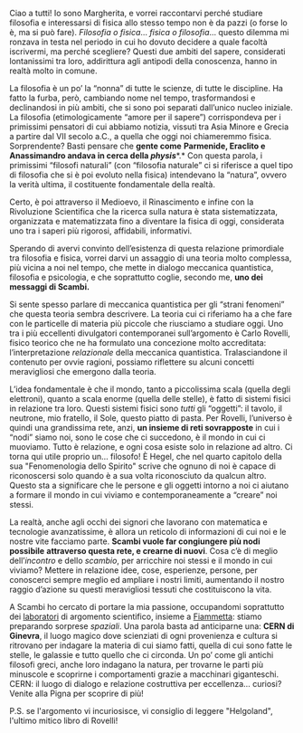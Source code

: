 Ciao a tutti! Io sono Margherita, e vorrei raccontarvi perché studiare filosofia e interessarsi di fisica allo stesso tempo non è da pazzi (o forse lo è, ma si può fare). *Filosofia o fisica*… *fisica o filosofia*… questo dilemma mi ronzava in testa nel periodo in cui ho dovuto decidere a quale facoltà iscrivermi, ma perché scegliere? Questi due ambiti del sapere, considerati lontanissimi tra loro, addirittura agli antipodi della conoscenza, hanno in realtà molto in comune.

La filosofia è un po’ la “nonna” di tutte le scienze, di tutte le discipline. Ha fatto la furba, però, cambiando nome nel tempo, trasformandosi e declinandosi in più ambiti, che si sono poi separati dall’unico nucleo iniziale. La filosofia (etimologicamente “amore per il sapere”) corrispondeva per i primissimi pensatori di cui abbiamo notizia, vissuti tra Asia Minore e Grecia a partire dal VII secolo a.C., a quella che oggi noi chiameremmo fisica. Sorprendente? Basti pensare che **gente come** **Parmenide, Eraclito e Anassimandro andava in cerca della *physis****.* Con questa parola, i primissimi “filosofi naturali” (con “filosofia naturale” ci si riferisce a quel tipo di filosofia che si è poi evoluto nella fisica) intendevano la “natura”, ovvero la verità ultima, il costituente fondamentale della realtà.

Certo, è poi attraverso il Medioevo, il Rinascimento e infine con la Rivoluzione Scientifica che la ricerca sulla natura è stata sistematizzata, organizzata e matematizzata fino a diventare la fisica di oggi, considerata uno tra i saperi più rigorosi, affidabili, informativi.

Sperando di avervi convinto dell’esistenza di questa relazione primordiale tra filosofia e fisica, vorrei darvi un assaggio di una teoria molto complessa, più vicina a noi nel tempo, che mette in dialogo meccanica quantistica, filosofia e psicologia, e che soprattutto coglie, secondo me, **uno dei messaggi di Scambi.**

Si sente spesso parlare di meccanica quantistica per gli “strani fenomeni” che questa teoria sembra descrivere. La teoria cui ci riferiamo ha a che fare con le particelle di materia più piccole che riusciamo a studiare oggi. Uno tra i più eccellenti divulgatori contemporanei sull’argomento è Carlo Rovelli, fisico teorico che ne ha formulato una concezione molto accreditata: l’interpretazione *relazionale* della meccanica quantistica. Tralasciandone il contenuto per ovvie ragioni, possiamo riflettere su alcuni concetti meravigliosi che emergono dalla teoria.

L’idea fondamentale è che il mondo, tanto a piccolissima scala (quella degli elettroni), quanto a scala enorme (quella delle stelle), è fatto di sistemi fisici in relazione tra loro. Questi sistemi fisici sono *tutti* gli “oggetti”: il tavolo, il neutrone, mio fratello, il Sole, questo piatto di pasta. Per Rovelli, l’universo è quindi una grandissima rete, anzi, **un insieme di reti sovrapposte** in cui i “nodi” siamo noi, sono le cose che ci succedono, è il mondo in cui ci muoviamo. Tutto è relazione, e ogni cosa esiste solo in relazione ad altro. Ci torna qui utile proprio un… filosofo! È Hegel, che nel quarto capitolo della sua "Fenomenologia dello Spirito" scrive che ognuno di noi è capace di riconoscersi solo quando è a sua volta riconosciuto da qualcun altro. Questo sta a significare che le persone e gli oggetti intorno a noi ci aiutano a formare il mondo in cui viviamo e contemporaneamente a “creare” noi stessi.

La realtà, anche agli occhi dei signori che lavorano con matematica e tecnologie avanzatissime, è allora un reticolo di informazioni di cui noi e le nostre vite facciamo parte. **Scambi vuole far congiungere più nodi possibile** **attraverso questa rete, e crearne di nuovi**. Cosa c’è di meglio dell’*incontro* e dello *scambio*, per arricchire noi stessi e il mondo in cui viviamo? Mettere in relazione idee, cose, esperienze, persone, per conoscerci sempre meglio ed ampliare i nostri limiti, aumentando il nostro raggio d’azione su questi meravigliosi tessuti che costituiscono la vita.

A Scambi ho cercato di portare la mia passione, occupandomi soprattutto dei [laboratori](https://scambi.org/) di argomento scientifico, insieme a [Fiammetta](https://scambi.org/2021/05/27/la-scienza-di-fiammi/): stiamo preparando sorprese *spaziali*. Una parola basta ad anticiparne una: **CERN di Ginevra**, il luogo magico dove scienziati di ogni provenienza e cultura si ritrovano per indagare la materia di cui siamo fatti, quella di cui sono fatte le stelle, le galassie e tutto quello che ci circonda. Un po’ come gli antichi filosofi greci, anche loro indagano la natura, per trovarne le parti più minuscole e scoprirne i comportamenti grazie a macchinari giganteschi. CERN: il luogo di dialogo e relazione costruttiva per eccellenza… curiosi? Venite alla Pigna per scoprire di più!

P.S. se l'argomento vi incuriosisce, vi consiglio di leggere "Helgoland", l'ultimo mitico libro di Rovelli!
